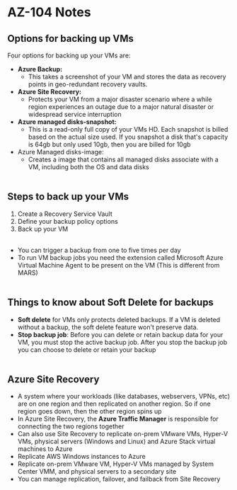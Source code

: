 # AZ-104 Notes

## Options for backing up VMs

Four options for backing up your VMs are:

- **Azure Backup:**
    - This takes a screenshot of your VM and stores the data as recovery points in geo-redundant recovery vaults.
- **Azure Site Recovery:**
    - Protects your VM from a major disaster scenario where a while region experiences an outage due to a major natural disaster or widespread service interruption
- **Azure managed disks-snapshot:**
    - This is a read-only full copy of your VMs HD. Each snapshot is billed based on the actual size used. If you snapshot a disk that's capacity is 64gb but only used 10gb, then you are billed for 10gb
- Azure Managed disks-image:
    - Creates a image that contains all managed disks associate with a VM, including both the OS and data disks  
        <br/>

## Steps to back up your VMs

1.  Create a Recovery Service Vault
2.  Define your backup policy options
3.  Back up your VM  
    <br/>

- You can trigger a backup from one to five times per day
- To run VM backup jobs you need the extension called Microsoft Azure Virtual Machine Agent to be present on the VM (This is different from MARS)  
    <br/>

## Things to know about Soft Delete for backups

- **Soft delete** for VMs only protects deleted backups. If a VM is deleted without a backup, the soft delete feature won't preserve data.
- **Stop backup job**: Before you can delete or retain backup data for your VM, you must stop the active backup job. After you stop the backup job you can choose to delete or retain your backup  
    <br/>

## Azure Site Recovery

- A system where your workloads (like databases, webservers, VPNs, etc) are on one region and then replicated on another region. So if one region goes down, then the other region spins up
- In Azure Site Recovery, the **Azure Traffic Manager** is responsible for connecting the two regions together
- Can also use Site Recovery to replicate on-prem VMware VMs, Hyper-V VMs, physical servers (Windows and Linux) and Azure Stack virtual machines to Azure
- Replicate AWS Windows instances to Azure
- Replicate on-prem VMware VM, Hyper-V VMs managed by System Center VMM, and physical servers to a secondary site
- You can manage replication, failover, and failback from Site Recovery